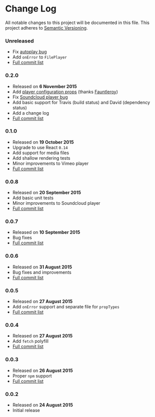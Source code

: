 # Change Log
All notable changes to this project will be documented in this file. This project adheres to [Semantic Versioning](http://semver.org/).


### Unreleased

* Fix [autoplay bug](https://github.com/CookPete/react-player/issues/10)
* Add `onError` to `FilePlayer`
* [Full commit list](https://github.com/CookPete/react-player/compare/v0.2.0...master)


### 0.2.0

* Released on **6 November 2015**
* Add [player configuration props](https://github.com/CookPete/react-player/pull/4) (thanks [Fauntleroy](https://github.com/Fauntleroy))
* Fix [Soundcloud player bug](https://github.com/CookPete/react-player/issues/6)
* Add basic support for Travis (build status) and David (dependency status)
* Add a change log
* [Full commit list](https://github.com/CookPete/react-player/compare/v0.1.0...v0.2.0)


### 0.1.0

* Released on **19 October 2015**
* Upgrade to use React `0.14`
* Add support for media files
* Add shallow rendering tests
* Minor improvements to Vimeo player
* [Full commit list](https://github.com/CookPete/react-player/compare/v0.0.8...v0.1.0)


### 0.0.8

* Released on **20 September 2015**
* Add basic unit tests
* Minor improvements to Soundcloud player
* [Full commit list](https://github.com/CookPete/react-player/compare/v0.0.7...v0.0.8)


### 0.0.7

* Released on **10 September 2015**
* Bug fixes
* [Full commit list](https://github.com/CookPete/react-player/compare/v0.0.6...v0.0.7)


### 0.0.6

* Released on **31 August 2015**
* Bug fixes and improvements
* [Full commit list](https://github.com/CookPete/react-player/compare/v0.0.5...v0.0.6)


### 0.0.5

* Released on **27 August 2015**
* Add `onError` support and separate file for `propTypes`
* [Full commit list](https://github.com/CookPete/react-player/compare/v0.0.4...v0.0.5)


### 0.0.4

* Released on **27 August 2015**
* Add `fetch` polyfill
* [Full commit list](https://github.com/CookPete/react-player/compare/v0.0.3...v0.0.4)


### 0.0.3

* Released on **26 August 2015**
* Proper `npm` support
* [Full commit list](https://github.com/CookPete/react-player/compare/v0.0.2...v0.0.3)


### 0.0.2

* Released on **24 August 2015**
* Initial release


